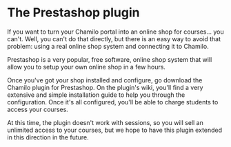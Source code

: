 # The Prestashop plugin

If you want to turn your Chamilo portal into an online shop for courses... you can't. Well, you can't do that directly, but there is an easy way to avoid that problem: using a real online shop system and connecting it to Chamilo.

Prestashop is a very popular, free software, online shop system that will allow you to setup your own online shop in a few hours.

Once you've got your shop installed and configure, go download the Chamilo plugin for Prestashop. On the plugin's wiki, you'll find a very extensive and simple installation guide to help you through the configuration. Once it's all configured, you'll be able to charge students to access your courses.

At this time, the plugin doesn't work with sessions, so you will sell an unlimited access to your courses, but we hope to have this plugin extended in this direction in the future.

